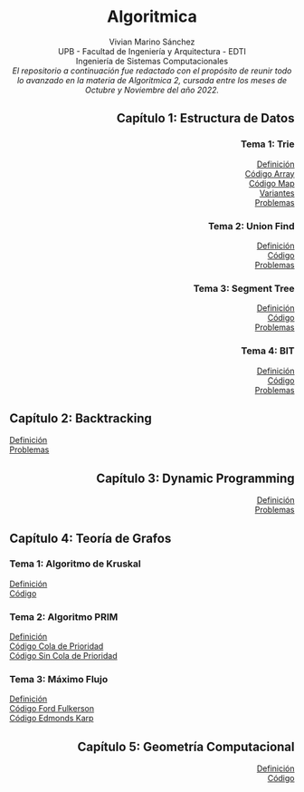 <div align="center">

# Algoritmica

 Vivian Marino Sánchez  
 UPB - Facultad de Ingeniería y Arquitectura - EDTI  
 Ingeniería de Sistemas Computacionales  
 _El repositorio a continuación fue redactado con el propósito de reunir todo lo avanzado en la materia de Algoritmica 2, cursada entre los meses de Octubre y Noviembre del año 2022._  

 <div align="right">
  
 ## Capítulo 1: Estructura de Datos
  ### Tema 1: Trie
  [Definición](https://github.com/marinovivianUPB/Algoritmica/tree/main/Estructura%20de%20Datos/Trie)  
  [Código Array](https://github.com/marinovivianUPB/Algoritmica/tree/main/Estructura%20de%20Datos/Trie/trieArray.cpp)  
  [Código Map](https://github.com/marinovivianUPB/Algoritmica/tree/main/Estructura%20de%20Datos/Trie/trieMap.cpp)  
  [Variantes](https://github.com/marinovivianUPB/Algoritmica/tree/main/Estructura%20de%20Datos/Trie/Variantes)  
  [Problemas](https://github.com/marinovivianUPB/Algoritmica/tree/main/Estructura%20de%20Datos/Trie/Problemas)  
  ### Tema 2: Union Find
  [Definición](https://github.com/marinovivianUPB/Algoritmica/tree/main/Estructura%20de%20Datos/Union%20Find)  
  [Código](https://github.com/marinovivianUPB/Algoritmica/tree/main/Estructura%20de%20Datos/Union%20Find/unionFind.cpp)  
  [Problemas](https://github.com/marinovivianUPB/Algoritmica/tree/main/Estructura%20de%20Datos/Union%20Find/Problemas)  
  ### Tema 3: Segment Tree
  [Definición](https://github.com/marinovivianUPB/Algoritmica/tree/main/Estructura%20de%20Datos/Segment%20Tree)  
  [Código](https://github.com/marinovivianUPB/Algoritmica/tree/main/Estructura%20de%20Datos/Segment%20Tree/segmentTree.cpp)  
  [Problemas](https://github.com/marinovivianUPB/Algoritmica/tree/main/Estructura%20de%20Datos/Segment%20Tree/Problemas)  
  ### Tema 4: BIT
  [Definición](https://github.com/marinovivianUPB/Algoritmica/tree/main/Estructura%20de%20Datos/BIT)  
  [Código](https://github.com/marinovivianUPB/Algoritmica/tree/main/Estructura%20de%20Datos/BIT/bit.cpp)  
  [Problemas](https://github.com/marinovivianUPB/Algoritmica/tree/main/Estructura%20de%20Datos/BIT/Problemas)  

 <div align="left">  
 
  ## Capítulo 2: Backtracking  
   [Definición](https://github.com/marinovivianUPB/Algoritmica/tree/main/Backtracking)  
   [Problemas](https://github.com/marinovivianUPB/Algoritmica/tree/main/Backtracking/Problemas)  

 <div align="right">  
 
  ## Capítulo 3: Dynamic Programming  
  
   [Definición](https://github.com/marinovivianUPB/Algoritmica/tree/main/Dynamic%20Programming)  
   [Problemas](https://github.com/marinovivianUPB/Algoritmica/tree/main/Dynamic%20Programming/Problemas)  
  
   <div align="left">  
 
  ## Capítulo 4: Teoría de Grafos    
  ### Tema 1: Algoritmo de Kruskal  
   [Definición](https://github.com/marinovivianUPB/Algoritmica/tree/main/Teoria%20de%20Grafos/Algoritmo%20Kruskal)  
   [Código](https://github.com/marinovivianUPB/Algoritmica/tree/main/Teoria%20de%20Grafos/Algoritmo%20Kruskal/kruskal/kruskal.cpp)  
  ### Tema 2: Algoritmo PRIM  
   [Definición](https://github.com/marinovivianUPB/Algoritmica/tree/main/Teoria%20de%20Grafos/Algoritmo%20PRIM)  
   [Código Cola de Prioridad](https://github.com/marinovivianUPB/Algoritmica/tree/main/Teoria%20de%20Grafos/Algoritmo%20PRIM/Cola%20de%20Prioridad/prim.cpp)  
   [Código Sin Cola de Prioridad](https://github.com/marinovivianUPB/Algoritmica/tree/main/Teoria%20de%20Grafos/Algoritmo%20PRIM/Sin%20Cola%20de%20Prioridad/prim.cpp) 
### Tema 3: Máximo Flujo    
   [Definición](https://github.com/marinovivianUPB/Algoritmica/tree/main/Teoria%20de%20Grafos/Maximo%20Flujo)  
   [Código Ford Fulkerson](https://github.com/marinovivianUPB/Algoritmica/tree/main/Teoria%20de%20Grafos/Maximo%20Flujo/Ford%20Fulkerson/main.cpp)  
   [Código Edmonds Karp](https://github.com/marinovivianUPB/Algoritmica/blob/main/Teoria%20de%20Grafos/Maximo%20Flujo/Edmonds%20Karp/main.cpp)  
      <div align="right">  
  ## Capítulo 5: Geometría Computacional      
   [Definición](https://github.com/marinovivianUPB/Algoritmica/tree/main/Geometria%20Computacional)  
   [Código]()
